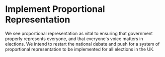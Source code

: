 Implement Proportional Representation
=====================================

We see proportional representation as vital to ensuring that government 
properly represents everyone, and that everyone's voice matters in 
elections. We intend to restart the national debate and push for a 
system of proportional representation to be implemented for all 
elections in the UK.
